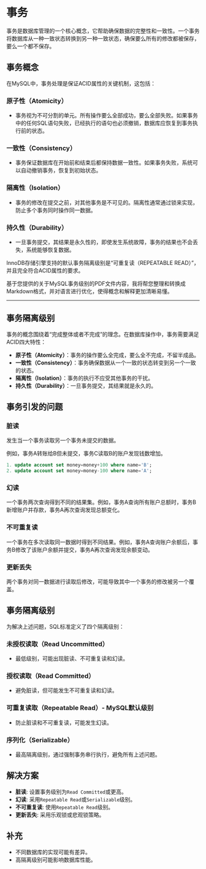 # 事务

事务是数据库管理的一个核心概念，它帮助确保数据的完整性和一致性。一个事务将数据库从一种一致状态转换到另一种一致状态，确保要么所有的修改都被保存，要么一个都不保存。

## 事务概念

在MySQL中，事务处理是保证ACID属性的关键机制，这包括：

### 原子性（Atomicity）
- 事务视为不可分割的单元。所有操作要么全部成功，要么全部失败。如果事务中的任何SQL语句失败，已经执行的语句也必须撤销，数据库应恢复到事务执行前的状态。

### 一致性（Consistency）
- 事务保证数据库在开始前和结束后都保持数据一致性。如果事务失败，系统可以自动撤销事务，恢复到初始状态。

### 隔离性（Isolation）
- 事务的修改在提交之前，对其他事务是不可见的。隔离性通常通过锁来实现，防止多个事务同时操作同一数据。

### 持久性（Durability）
- 一旦事务提交，其结果是永久性的，即使发生系统故障，事务的结果也不会丢失，系统能够恢复数据。

InnoDB存储引擎支持的默认事务隔离级别是“可重复读（REPEATABLE READ）”，并且完全符合ACID属性的要求。

基于您提供的关于MySQL事务级别的PDF文件内容，我将帮您整理和转换成Markdown格式，并对语言进行优化，使得概念和解释更加清晰易懂。

---

## 事务隔离级别

事务的概念围绕着“完成整体或者不完成”的理念。在数据库操作中，事务需要满足ACID四大特性：

- **原子性（Atomicity）**：事务的操作要么全完成，要么全不完成，不留半成品。
- **一致性（Consistency）**：事务确保数据从一个一致的状态转变到另一个一致的状态。
- **隔离性（Isolation）**：事务的执行不应受其他事务的干扰。
- **持久性（Durability）**：一旦事务提交，其结果就是永久的。

## 事务引发的问题

### 脏读
发生当一个事务读取另一个事务未提交的数据。

例如，事务A转账给B但未提交，事务C读取B的账户发现钱数增加。

```sql
1. update account set money=money+100 where name='B';
2. update account set money=money-100 where name='A';
```

### 幻读
一个事务两次查询得到不同的结果集。例如，事务A查询所有账户总额时，事务B新增账户并存款，事务A再次查询发现总额变化。

### 不可重复读
一个事务在多次读取同一数据时得到不同结果。例如，事务A查询账户余额后，事务B修改了该账户余额并提交，事务A再次查询发现余额变动。

### 更新丢失
两个事务对同一数据进行读取后修改，可能导致其中一个事务的修改被另一个覆盖。

## 事务隔离级别

为解决上述问题，SQL标准定义了四个隔离级别：

### 未授权读取（Read Uncommitted）
- 最低级别，可能出现脏读、不可重复读和幻读。

### 授权读取（Read Committed）
- 避免脏读，但可能发生不可重复读和幻读。

### 可重复读取（Repeatable Read）- MySQL默认级别
- 防止脏读和不可重复读，可能发生幻读。

### 序列化（Serializable）
- 最高隔离级别，通过强制事务串行执行，避免所有上述问题。

## 解决方案

- **脏读**: 设置事务级别为`Read Committed`或更高。
- **幻读**: 采用`Repeatable Read`或`Serializable`级别。
- **不可重复读**: 使用`Repeatable Read`级别。
- **更新丢失**: 采用乐观锁或悲观锁策略。

## 补充
- 不同数据库的实现可能有差异。
- 高隔离级别可能影响数据库性能。
